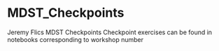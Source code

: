 # MDST_Checkpoints
Jeremy Flics MDST Checkpoints
Checkpoint exercises can be found in notebooks corresponding to workshop number 
